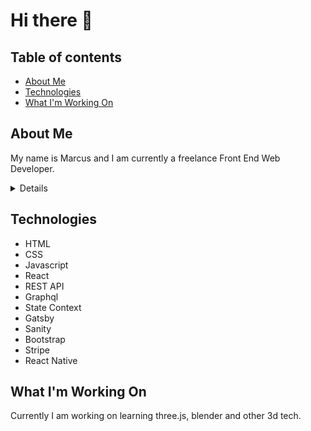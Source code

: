 # Hi there 👋


## Table of contents
* [About Me](#about-me)
* [Technologies](#technologies)
* [What I'm Working On](#what-im-working-on)


## About Me
My name is Marcus and I am currently a freelance Front End Web Developer.
<details>
I am making a transition from teaching chemistry and am seeking fulltime employment.

After teaching myself the fundamental of HTML, CSS and Javascript I moved on to building sites with Gatsby on the front end and pulling data from Sanity on the backend. I have also developed a react native app and used Firebase for user authentication services. 
</details>

## Technologies

* HTML
* CSS
* Javascript   
* React
* REST API
* Graphql
* State Context
* Gatsby
* Sanity
* Bootstrap
* Stripe
* React Native

## What I'm Working On
Currently I am working on learning three.js, blender and other 3d tech.

